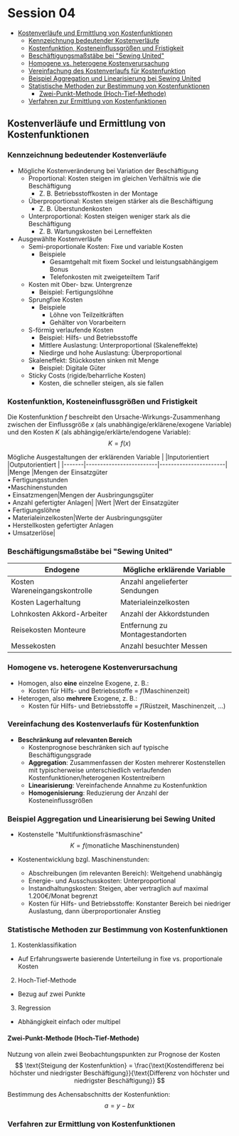 # Session 04

<!-- @import "[TOC]" {cmd="toc" depthFrom=2 depthTo=6 orderedList=false} -->
<!-- code_chunk_output -->

* [Kostenverläufe und Ermittlung von Kostenfunktionen](#kostenverläufe-und-ermittlung-von-kostenfunktionen)
	* [Kennzeichnung bedeutender Kostenverläufe](#kennzeichnung-bedeutender-kostenverläufe)
	* [Kostenfunktion, Kosteneinflussgrößen und Fristigkeit](#kostenfunktion-kosteneinflussgrößen-und-fristigkeit)
	* [Beschäftigungsmaßstäbe bei "Sewing United"](#beschäftigungsmaßstäbe-bei-sewing-united)
	* [Homogene vs. heterogene Kostenverursachung](#homogene-vs-heterogene-kostenverursachung)
	* [Vereinfachung des Kostenverlaufs für Kostenfunktion](#vereinfachung-des-kostenverlaufs-für-kostenfunktion)
	* [Beispiel Aggregation und Linearisierung bei Sewing United](#beispiel-aggregation-und-linearisierung-bei-sewing-united)
	* [Statistische Methoden zur Bestimmung von Kostenfunktionen](#statistische-methoden-zur-bestimmung-von-kostenfunktionen)
		* [Zwei-Punkt-Methode (Hoch-Tief-Methode)](#zwei-punkt-methode-hoch-tief-methode)
	* [Verfahren zur Ermittlung von Kostenfunktionen](#verfahren-zur-ermittlung-von-kostenfunktionen)

<!-- /code_chunk_output -->

## Kostenverläufe und Ermittlung von Kostenfunktionen
### Kennzeichnung bedeutender Kostenverläufe
* Mögliche Kostenveränderung bei Variation der Beschäftigung
  * Proportional: Kosten steigen im gleichen Verhältnis wie die Beschäftigung
    * Z. B. Betriebsstoffkosten in der Montage
  * Überproportional: Kosten steigen stärker als die Beschäftigung
    * Z. B. Überstundenkosten
  * Unterproportional: Kosten steigen weniger stark als die Beschäftigung
    * Z. B. Wartungskosten bei Lerneffekten
* Ausgewählte Kostenverläufe
  * Semi-proportionale Kosten: Fixe und variable Kosten
    * Beispiele
      * Gesamtgehalt mit fixem Sockel und leistungsabhängigem Bonus
      * Telefonkosten mit zweigeteiltem Tarif
  * Kosten mit Ober- bzw. Untergrenze
    * Beispiel: Fertigungslöhne
  * Sprungfixe Kosten
    * Beispiele
      * Löhne von Teilzeitkräften
      * Gehälter von Vorarbeitern
  * S-förmig verlaufende Kosten
    * Beispiel: Hilfs- und Betriebsstoffe
    * Mittlere Auslastung: Unterproportional (Skaleneffekte)
    * Niedirge und hohe Auslastung: Überproportional
  * Skaleneffekt: Stückkosten sinken mit Menge
    * Beispiel: Digitale Güter
  * Sticky Costs (rigide/beharrliche Kosten)
    * Kosten, die schneller steigen, als sie fallen

### Kostenfunktion, Kosteneinflussgrößen und Fristigkeit
Die Kostenfunktion $f$ beschreibt den Ursache-Wirkungs-Zusammenhang zwischen der Einflussgröße $x$ (als unabhängige/erklärene/exogene Variable) und den Kosten $K$ (als abhängige/erklärte/endogene Variable):
$$
K = f(x)
$$

Mögliche Ausgestaltungen der erklärenden Variable
|       |Inputorientiert          |Outputorientiert       |
|-------|-------------------------|-----------------------|
|Menge  |Mengen der Einsatzgüter<br />• Fertigungsstunden<br />•Maschinenstunden<br />• Einsatzmengen|Mengen der Ausbringungsgüter<br />• Anzahl gefertigter Anlagen|
|Wert   |Wert der Einsatzgüter<br />• Fertigungslöhne<br />• Materialeinzelkosten|Werte der Ausbringungsgüter<br />• Herstellkosten gefertigter Anlagen<br />• Umsatzerlöse|

### Beschäftigungsmaßstäbe bei "Sewing United"
|Endogene                     |Mögliche erklärende Variable       |
|-----------------------------|-----------------------------------|
|Kosten Wareneingangskontrolle|Anzahl angelieferter Sendungen     |
|Kosten Lagerhaltung          |Materialeinzelkosten               |
|Lohnkosten Akkord-Arbeiter   |Anzahl der Akkordstunden           |
|Reisekosten Monteure         |Entfernung zu Montagestandorten    |
|Messekosten                  |Anzahl besuchter Messen            |

### Homogene vs. heterogene Kostenverursachung
* Homogen, also **eine** einzelne Exogene, z. B.:
  * Kosten für Hilfs- und Betriebsstoffe = $f(\text{Maschinenzeit})$
* Heterogen, also **mehrere** Exogene, z. B.:
  * Kosten für Hilfs- und Betriebsstoffe = $f(\text{Rüstzeit, Maschinenzeit, ...})$

### Vereinfachung des Kostenverlaufs für Kostenfunktion
* **Beschränkung auf relevanten Bereich**
  * Kostenprognose beschränken sich auf typische Beschäftigungsgrade
  * **Aggregation**: Zusammenfassen der Kosten mehrerer Kostenstellen mit typischerweise unterschiedlich verlaufenden Kostenfunktionen/heterogenen Kostentreibern
  * **Linearisierung**: Vereinfachende Annahme zu Kostenfunktion
  * **Homogenisierung**: Reduzierung der Anzahl der Kosteneinflussgrößen

### Beispiel Aggregation und Linearisierung bei Sewing United
* Kostenstelle "Multifunktionsfräsmaschine"
$$
K = f(\text{monatliche Maschinenstunden})
$$

* Kostenentwicklung bzgl. Maschinenstunden:
  * Abschreibungen (im relevanten Bereich): Weitgehend unabhängig
  * Energie- und Ausschusskosten: Unterproportional
  * Instandhaltungskosten: Steigen, aber vertraglich auf maximal 1.200€/Monat begrenzt
  * Kosten für Hilfs- und Betriebsstoffe: Konstanter Bereich bei niedriger Auslastung, dann überproportionaler Anstieg

### Statistische Methoden zur Bestimmung von Kostenfunktionen
1. Kostenklassifikation
  * Auf Erfahrungswerte basierende Unterteilung in fixe vs. proportionale Kosten
2. Hoch-Tief-Methode
  * Bezug auf zwei Punkte
3. Regression
  * Abhängigkeit einfach oder multipel

#### Zwei-Punkt-Methode (Hoch-Tief-Methode)
Nutzung von allein zwei Beobachtungspunkten zur Prognose der Kosten
$$
\text{Steigung der Kostenfunktion} = \frac{\text{Kostendifferenz bei höchster und niedrigster Beschäftigung}}{\text{Differenz von höchster und niedrigster Beschäftigung}}
$$

Bestimmung des Achensabschnitts der Kostenfunktion:
$$
a = y - bx
$$

### Verfahren zur Ermittlung von Kostenfunktionen